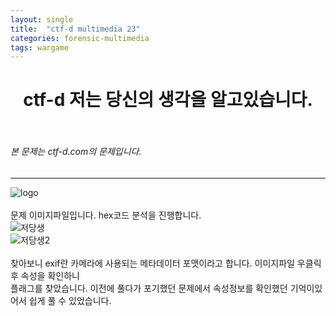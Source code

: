 ```yaml
---
layout: single
title:  "ctf-d multimedia 23"
categories: forensic-multimedia
tags: wargame
---
```



# <center>ctf-d 저는 당신의 생각을 알고있습니다.</center><br>
###### 본 문제는 ctf-d.com의 문제입니다.<br>
---
![logo](https://user-images.githubusercontent.com/91110884/188570507-ef5ca2a0-e244-4438-a005-06615e2e1e2d.jpg)
<br><br>
문제 이미지파일입니다. hex코드 분석을 진행합니다.<br>
![저당생](https://user-images.githubusercontent.com/91110884/188571144-43fdb1ed-eeb1-4ca7-9cd4-60abc00c8e88.PNG)<br>
![저당생2](https://user-images.githubusercontent.com/91110884/188571161-638952cb-b46d-4526-88ec-3b707acaf11f.PNG)
<br><br>
찾아보니 exif란 카메라에 사용되는 메타데이터 포맷이라고 합니다. 이미지파일 우클릭 후 속성을 확인하니<br>
플래그를 찾았습니다. 이전에 풀다가 포기했던 문제에서 속성정보를 확인했던 기억이있어서 쉽게 풀 수 있었습니다.
